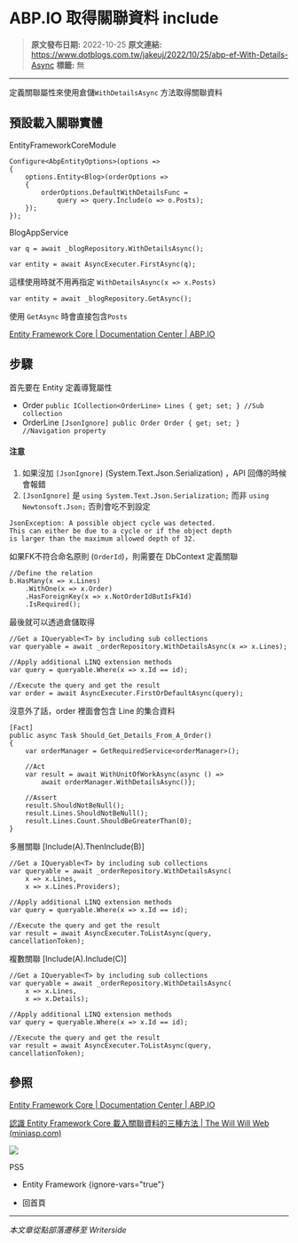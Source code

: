 # ABP.IO 取得關聯資料 include

> **原文發布日期:** 2022-10-25
> **原文連結:** https://www.dotblogs.com.tw/jakeuj/2022/10/25/abp-ef-With-Details-Async
> **標籤:** 無

---

定義關聯屬性來使用倉儲`WithDetailsAsync` 方法取得關聯資料

## 預設載入關聯實體

EntityFrameworkCoreModule

```
Configure<AbpEntityOptions>(options =>
{
    options.Entity<Blog>(orderOptions =>
    {
        orderOptions.DefaultWithDetailsFunc =
            query => query.Include(o => o.Posts);
    });
});
```

BlogAppService

```
var q = await _blogRepository.WithDetailsAsync();

var entity = await AsyncExecuter.FirstAsync(q);
```

這樣使用時就不用再指定 `WithDetailsAsync(x => x.Posts)`

```
var entity = await _blogRepository.GetAsync();
```

使用 `GetAsync` 時會直接包含`Posts`

[Entity Framework Core | Documentation Center | ABP.IO](https://docs.abp.io/en/abp/latest/Entity-Framework-Core#defaultwithdetailsfunc)

## 步驟

首先要在 Entity 定義導覽屬性

* Order
  `public ICollection<OrderLine> Lines { get; set; } //Sub collection`
* OrderLine
  `[JsonIgnore] public Order Order { get; set; } //Navigation property`

#### 注意

1. 如果沒加 `[JsonIgnore]` (System.Text.Json.Serialization) ，API 回傳的時候會報錯
2. `[JsonIgnore]` 是 `using System.Text.Json.Serialization;` 而非 `using Newtonsoft.Json;` 否則會吃不到設定

```
JsonException: A possible object cycle was detected.
This can either be due to a cycle or if the object depth
is larger than the maximum allowed depth of 32.
```

如果FK不符合命名原則 (`OrderId`)，則需要在 DbContext 定義關聯

```
//Define the relation
b.HasMany(x => x.Lines)
    .WithOne(x => x.Order)
    .HasForeignKey(x => x.NotOrderIdButIsFkId)
    .IsRequired();
```

最後就可以透過倉儲取得

```
//Get a IQueryable<T> by including sub collections
var queryable = await _orderRepository.WithDetailsAsync(x => x.Lines);

//Apply additional LINQ extension methods
var query = queryable.Where(x => x.Id == id);

//Execute the query and get the result
var order = await AsyncExecuter.FirstOrDefaultAsync(query);
```

沒意外了話，order 裡面會包含 Line 的集合資料

```
[Fact]
public async Task Should_Get_Details_From_A_Order()
{
    var orderManager = GetRequiredService<orderManager>();

    //Act
    var result = await WithUnitOfWorkAsync(async () =>
        await orderManager.WithDetailsAsync()};

    //Assert
    result.ShouldNotBeNull();
    result.Lines.ShouldNotBeNull();
    result.Lines.Count.ShouldBeGreaterThan(0);
}
```

多層關聯 [Include(A).ThenInclude(B)]

```
//Get a IQueryable<T> by including sub collections
var queryable = await _orderRepository.WithDetailsAsync(
    x => x.Lines,
    x => x.Lines.Providers);

//Apply additional LINQ extension methods
var query = queryable.Where(x => x.Id == id);

//Execute the query and get the result
var result = await AsyncExecuter.ToListAsync(query, cancellationToken);
```

複數關聯 [Include(A).Include(C)]

```
//Get a IQueryable<T> by including sub collections
var queryable = await _orderRepository.WithDetailsAsync(
    x => x.Lines,
    x => x.Details);

//Apply additional LINQ extension methods
var query = queryable.Where(x => x.Id == id);

//Execute the query and get the result
var result = await AsyncExecuter.ToListAsync(query, cancellationToken);
```

## 參照

[Entity Framework Core | Documentation Center | ABP.IO](https://docs.abp.io/en/abp/latest/Entity-Framework-Core#repository-withdetails)

[認識 Entity Framework Core 載入關聯資料的三種方法 | The Will Will Web (miniasp.com)](https://blog.miniasp.com/post/2022/04/21/Loading-Related-Data-in-EF-Core)

![](https://card.psnprofiles.com/1/jakeuj.png)

PS5

* Entity Framework
{ignore-vars="true"}

* 回首頁

---

*本文章從點部落遷移至 Writerside*
